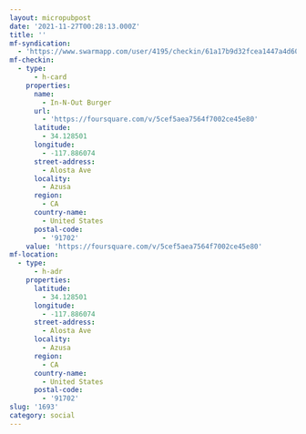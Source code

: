 ```yaml
---
layout: micropubpost
date: '2021-11-27T00:28:13.000Z'
title: ''
mf-syndication:
  - 'https://www.swarmapp.com/user/4195/checkin/61a17b9d32fcea1447a4d60f'
mf-checkin:
  - type:
      - h-card
    properties:
      name:
        - In-N-Out Burger
      url:
        - 'https://foursquare.com/v/5cef5aea7564f7002ce45e80'
      latitude:
        - 34.128501
      longitude:
        - -117.886074
      street-address:
        - Alosta Ave
      locality:
        - Azusa
      region:
        - CA
      country-name:
        - United States
      postal-code:
        - '91702'
    value: 'https://foursquare.com/v/5cef5aea7564f7002ce45e80'
mf-location:
  - type:
      - h-adr
    properties:
      latitude:
        - 34.128501
      longitude:
        - -117.886074
      street-address:
        - Alosta Ave
      locality:
        - Azusa
      region:
        - CA
      country-name:
        - United States
      postal-code:
        - '91702'
slug: '1693'
category: social
---
```

